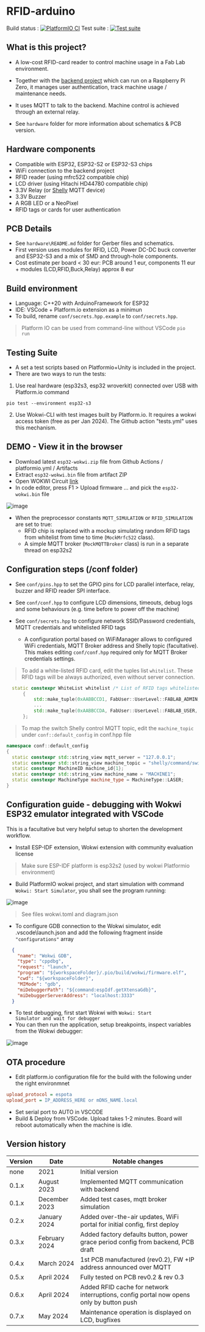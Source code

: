 # RFID-arduino

Build status : [![PlatformIO CI](https://github.com/fablab-bergamo/rfid-arduino/actions/workflows/build.yml/badge.svg?branch=main)](https://github.com/fablab-bergamo/rfid-arduino/actions/workflows/build.yml)
Test suite : [![Test suite](https://github.com/PBrunot/rfid-arduino-copy/actions/workflows/tests.yml/badge.svg)](https://github.com/PBrunot/rfid-arduino-copy/actions/workflows/tests.yml)

## What is this project?

* A low-cost RFID-card reader to control machine usage in a Fab Lab environment.

* Together with the [backend project](https://github.com/fablab-bergamo/rfid-backend) which can run on a Raspberry Pi Zero, it manages user authentication, track machine usage / maintenance needs.

* It uses MQTT to talk to the backend. Machine control is achieved through an external relay.

* See <code>hardware</code> folder for more information about schematics & PCB version.

## Hardware components

* Compatible with ESP32, ESP32-S2 or ESP32-S3 chips
* WiFi connection to the backend project
* RFID reader (using mfrc522 compatible chip)
* LCD driver (using Hitachi HD44780 compatible chip)
* 3.3V Relay (or [Shelly](https://www.shellyitalia.com/shelly-plus-1-mini-gen3/) MQTT device)
* 3.3V Buzzer
* A RGB LED or a NeoPixel
* RFID tags or cards for user authentication

## PCB Details

* See <code>hardware\README.md</code> folder for Gerber files and schematics.
* First version uses modules for RFID, LCD, Power DC-DC buck converter and ESP32-S3 and a mix of SMD and through-hole components.
* Cost estimate per board < 30 eur: PCB around 1 eur, components 11 eur + modules (LCD,RFID,Buck,Relay) approx 8 eur

## Build environment

* Language: C++20 with ArduinoFramework for ESP32
* IDE: VSCode + Platform.io extension as a minimun
* To build, rename <code>conf/secrets.hpp.example</code> to <code>conf/secrets.hpp</code>.

> Platform IO can be used from command-line without VSCode <code>pio run</code>

## Testing Suite

* A set a test scripts based on Platformio+Unity is included in the project.
* There are two ways to run the tests:

1. Use real hardware (esp32s3, esp32 wroverkit) connected over USB with Platform.io command

```shell
pio test --environment esp32-s3
```

2. Use Wokwi-CLI with test images built by Platform.io. It requires a wokwi access token (free as per Jan 2024). The Github action "tests.yml" uses this mechanism.

## DEMO - View it in the browser

* Download latest <code>esp32-wokwi.zip</code> file from Github Actions / platformio.yml / Artifacts
* Extract <code>esp32-wokwi.bin</code> file from artifact ZIP
* Open WOKWI Circuit [link](https://wokwi.com/projects/363448917434192897)
* In code editor, press F1 > Upload firmware ... and pick the <code>esp32-wokwi.bin</code> file

![image](https://github.com/fablab-bergamo/rfid-arduino/assets/6236243/5c41092e-f8bf-451a-95ec-8dc6d7e07824)

* When the preprocessor constants <code>MQTT_SIMULATION</code> or <code>RFID_SIMULATION</code> are set to true:
  * RFID chip is replaced with a mockup simulating random RFID tags from whitelist from time to time (<code>MockMrfc522</code> class).
  * A simple MQTT broker (<code>MockMQTTBroker</code> class) is run in a separate thread on esp32s2

## Configuration steps (/conf folder)

* See <code>conf/pins.hpp</code> to set the GPIO pins for LCD parallel interface, relay, buzzer and RFID reader SPI interface.
* See <code>conf/conf.hpp</code> to configure LCD dimensions, timeouts, debug logs and some behaviours (e.g. time before to power off the machine)
* See <code>conf/secrets.hpp</code> to configure network SSID/Password credentials, MQTT credentials and whitelisted RFID tags
  
  * A configuration portal based on WiFiManager allows to configured WiFi credentials, MQTT Broker address and Shelly topic (facultative). This makes editing <code>conf/conf.hpp</code> required only for MQTT Broker credentials settings.

> To add a white-listed RFID card, edit the tuples list <code>whitelist</code>. These RFID tags will be always authorized, even without server connection.

```c++
  static constexpr WhiteList whitelist /* List of RFID tags whitelisted, regardless of connection */
      {
          std::make_tuple(0xAABBCCD1, FabUser::UserLevel::FABLAB_ADMIN, "ABCDEFG"),
          ...
          std::make_tuple(0xAABBCCDA, FabUser::UserLevel::FABLAB_USER, "USER1")
      };
```

> To map the switch Shelly control MQTT topic, edit the <code>machine_topic</code> under <code>conf::default_config</code> in conf.hpp file

```c++
namespace conf::default_config
{
  static constexpr std::string_view mqtt_server = "127.0.0.1";
  static constexpr std::string_view machine_topic = "shelly/command/switch:0"; // Set to empty to disable Shelly integration
  static constexpr MachineID machine_id{1};
  static constexpr std::string_view machine_name = "MACHINE1";
  static constexpr MachineType machine_type = MachineType::LASER;
}
```

## Configuration guide - debugging with Wokwi ESP32 emulator integrated with VSCode

This is a facultative but very helpful setup to shorten the development workflow.

* Install ESP-IDF extension, Wokwi extension with community evaluation license

> Make sure ESP-IDF platform is esp32s2 (used by wokwi Platformio environment)

* Build PlatformIO wokwi project, and start simulation with command <code>Wokwi: Start Simulator</code>, you shall see the program running:

![image](https://github.com/fablab-bergamo/rfid-arduino/assets/6236243/dfdf33e3-74ac-4246-9c92-4631e0009034)

> See files wokwi.toml and diagram.json

* To configure GDB connection to the Wokwi simulator, edit .vscode\launch.json and add the following fragment inside <code>"configurations"</code> array

```json
  {
    "name": "Wokwi GDB",
    "type": "cppdbg",
    "request": "launch",
    "program": "${workspaceFolder}/.pio/build/wokwi/firmware.elf",
    "cwd": "${workspaceFolder}",
    "MIMode": "gdb",
    "miDebuggerPath": "${command:espIdf.getXtensaGdb}",
    "miDebuggerServerAddress": "localhost:3333"
  }
```

* To test debugging, first start Wokwi with <code>Wokwi: Start Simulator and wait for debugger</code>
* You can then run the application, setup breakpoints, inspect variables from the Wokwi debugger:

![image](https://github.com/fablab-bergamo/rfid-arduino/assets/6236243/55f926b5-eec8-49d9-b217-628e07f7e3b8)

## OTA procedure

* Edit platform.io configuration file for the build with the following under the right environmnet

```ini
upload_protocol = espota
upload_port = IP_ADDRESS_HERE or mDNS_NAME.local
```

* Set serial port to AUTO in VSCODE
* Build & Deploy from VSCode. Upload takes 1-2 minutes. Board will reboot automatically when the machine is idle.

## Version history

| Version | Date | Notable changes |
|--|--|--|
|none  | 2021 | Initial version |
|0.1.x | August 2023 | Implemented MQTT communication with backend |
|0.1.x | December 2023 | Added test cases, mqtt broker simulation |
|0.2.x | January 2024 | Added over-the-air updates, WiFi portal for initial config, first deploy |
|0.3.x | February 2024 | Added factory defaults button, power grace period config from backend, PCB draft |
|0.4.x | March 2024 | 1st PCB manufactured (rev0.2), FW +IP address announced over MQTT |
|0.5.x | April 2024 | Fully tested on PCB rev0.2 & rev 0.3 |
|0.6.x | April 2024 | Added RFID cache for network interruptions, config portal now opens only by button push |
|0.7.x | May 2024 | Maintenance operation is displayed on LCD, bugfixes |
